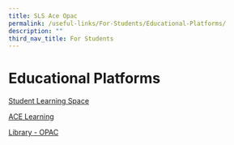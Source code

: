 ```yaml
---
title: SLS Ace Opac
permalink: /useful-links/For-Students/Educational-Platforms/
description: ""
third_nav_title: For Students
---
```

Educational Platforms
=====================

[Student Learning Space](https://vle.learning.moe.edu.sg/login)

[ACE Learning](https://www.ace-learning.com/)

[Library -  OPAC](https://schoolibrary.moe.edu.sg/yuyingsec/)